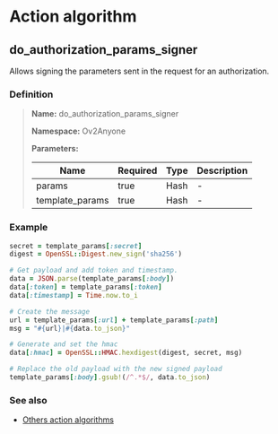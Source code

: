 # Action algorithm

## do_authorization_params_signer

Allows signing the parameters sent in the request for an authorization.
    
### Definition

> **Name:** do_authorization_params_signer
> 
> **Namespace:** Ov2Anyone
>
> **Parameters:**
> 
> | Name | Required | Type | Description |
> | ---- | -------- | ---- | ----------- |
> | params | true | Hash | - |
> | template_params | true | Hash | - |

### Example
```ruby
secret = template_params[:secret]
digest = OpenSSL::Digest.new_sign('sha256')

# Get payload and add token and timestamp.
data = JSON.parse(template_params[:body])
data[:token] = template_params[:token]
data[:timestamp] = Time.now.to_i

# Create the message
url = template_params[:url] + template_params[:path]
msg = "#{url}|#{data.to_json}"

# Generate and set the hmac
data[:hmac] = OpenSSL::HMAC.hexdigest(digest, secret, msg)

# Replace the old payload with the new signed payload
template_params[:body].gsub!(/^.*$/, data.to_json)
```

### See also
* [Others action algorithms](overview?id=do_authorization_params_signer)